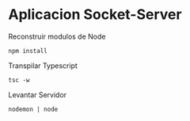 # Aplicacion Socket-Server

Reconstruir modulos de Node
```
npm install
```

Transpilar Typescript
```
tsc -w
```

Levantar Servidor
```
nodemon | node
```
